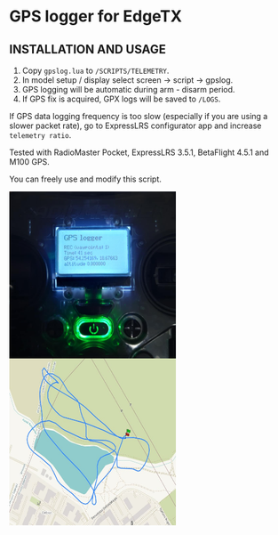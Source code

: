 # GPS logger for EdgeTX


## INSTALLATION AND USAGE
1. Copy ```gpslog.lua``` to ```/SCRIPTS/TELEMETRY```.
2. In model setup / display select screen -> script -> gpslog.
3. GPS logging will be automatic during arm - disarm period.
4. If GPS fix is acquired, GPX logs will be saved to ```/LOGS```.

If GPS data logging frequency is too slow (especially if you are using a slower packet rate), go to ExpressLRS configurator app and increase ```telemetry ratio```.

Tested with RadioMaster Pocket, ExpressLRS 3.5.1, BetaFlight 4.5.1 and M100 GPS.

You can freely use and modify this script.


<img align="left" width="300" height="300" src="screenshot.png">
<img align="left" width="300" height="300" src="example_track_preview.jpeg">

